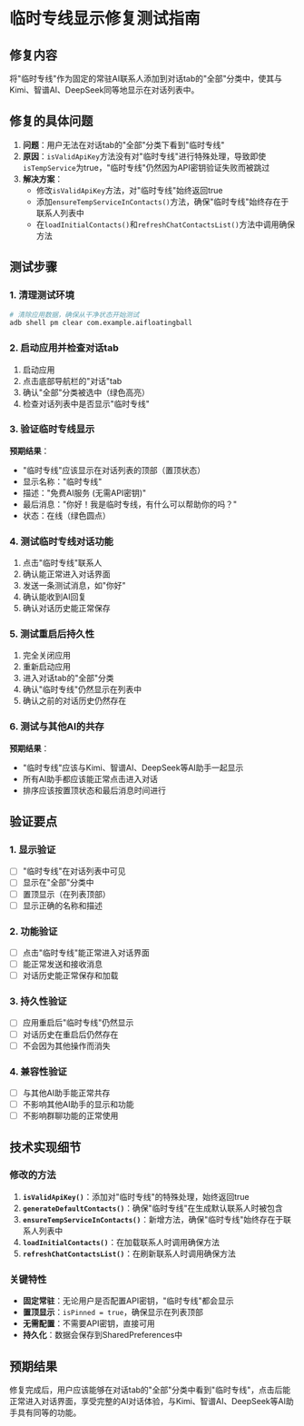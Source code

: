 # 临时专线显示修复测试指南

## 修复内容
将"临时专线"作为固定的常驻AI联系人添加到对话tab的"全部"分类中，使其与Kimi、智谱AI、DeepSeek同等地显示在对话列表中。

## 修复的具体问题
1. **问题**：用户无法在对话tab的"全部"分类下看到"临时专线"
2. **原因**：`isValidApiKey`方法没有对"临时专线"进行特殊处理，导致即使`isTempService`为true，"临时专线"仍然因为API密钥验证失败而被跳过
3. **解决方案**：
   - 修改`isValidApiKey`方法，对"临时专线"始终返回true
   - 添加`ensureTempServiceInContacts()`方法，确保"临时专线"始终存在于联系人列表中
   - 在`loadInitialContacts()`和`refreshChatContactsList()`方法中调用确保方法

## 测试步骤

### 1. 清理测试环境
```bash
# 清除应用数据，确保从干净状态开始测试
adb shell pm clear com.example.aifloatingball
```

### 2. 启动应用并检查对话tab
1. 启动应用
2. 点击底部导航栏的"对话"tab
3. 确认"全部"分类被选中（绿色高亮）
4. 检查对话列表中是否显示"临时专线"

### 3. 验证临时专线显示
**预期结果**：
- "临时专线"应该显示在对话列表的顶部（置顶状态）
- 显示名称："临时专线"
- 描述："免费AI服务 (无需API密钥)"
- 最后消息："你好！我是临时专线，有什么可以帮助你的吗？"
- 状态：在线（绿色圆点）

### 4. 测试临时专线对话功能
1. 点击"临时专线"联系人
2. 确认能正常进入对话界面
3. 发送一条测试消息，如"你好"
4. 确认能收到AI回复
5. 确认对话历史能正常保存

### 5. 测试重启后持久性
1. 完全关闭应用
2. 重新启动应用
3. 进入对话tab的"全部"分类
4. 确认"临时专线"仍然显示在列表中
5. 确认之前的对话历史仍然存在

### 6. 测试与其他AI的共存
**预期结果**：
- "临时专线"应该与Kimi、智谱AI、DeepSeek等AI助手一起显示
- 所有AI助手都应该能正常点击进入对话
- 排序应该按置顶状态和最后消息时间进行

## 验证要点

### 1. 显示验证
- [ ] "临时专线"在对话列表中可见
- [ ] 显示在"全部"分类中
- [ ] 置顶显示（在列表顶部）
- [ ] 显示正确的名称和描述

### 2. 功能验证
- [ ] 点击"临时专线"能正常进入对话界面
- [ ] 能正常发送和接收消息
- [ ] 对话历史能正常保存和加载

### 3. 持久性验证
- [ ] 应用重启后"临时专线"仍然显示
- [ ] 对话历史在重启后仍然存在
- [ ] 不会因为其他操作而消失

### 4. 兼容性验证
- [ ] 与其他AI助手能正常共存
- [ ] 不影响其他AI助手的显示和功能
- [ ] 不影响群聊功能的正常使用

## 技术实现细节

### 修改的方法
1. **`isValidApiKey()`**：添加对"临时专线"的特殊处理，始终返回true
2. **`generateDefaultContacts()`**：确保"临时专线"在生成默认联系人时被包含
3. **`ensureTempServiceInContacts()`**：新增方法，确保"临时专线"始终存在于联系人列表中
4. **`loadInitialContacts()`**：在加载联系人时调用确保方法
5. **`refreshChatContactsList()`**：在刷新联系人时调用确保方法

### 关键特性
- **固定常驻**：无论用户是否配置API密钥，"临时专线"都会显示
- **置顶显示**：`isPinned = true`，确保显示在列表顶部
- **无需配置**：不需要API密钥，直接可用
- **持久化**：数据会保存到SharedPreferences中

## 预期结果
修复完成后，用户应该能够在对话tab的"全部"分类中看到"临时专线"，点击后能正常进入对话界面，享受完整的AI对话体验，与Kimi、智谱AI、DeepSeek等AI助手具有同等的功能。

